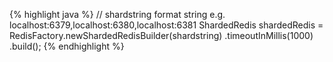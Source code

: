 {% highlight java %}
// shardstring format string e.g. localhost:6379,localhost:6380,localhost:6381
ShardedRedis shardedRedis = RedisFactory.newShardedRedisBuilder(shardstring)
                                        .timeoutInMillis(1000)
                                        .build();
{% endhighlight %}

